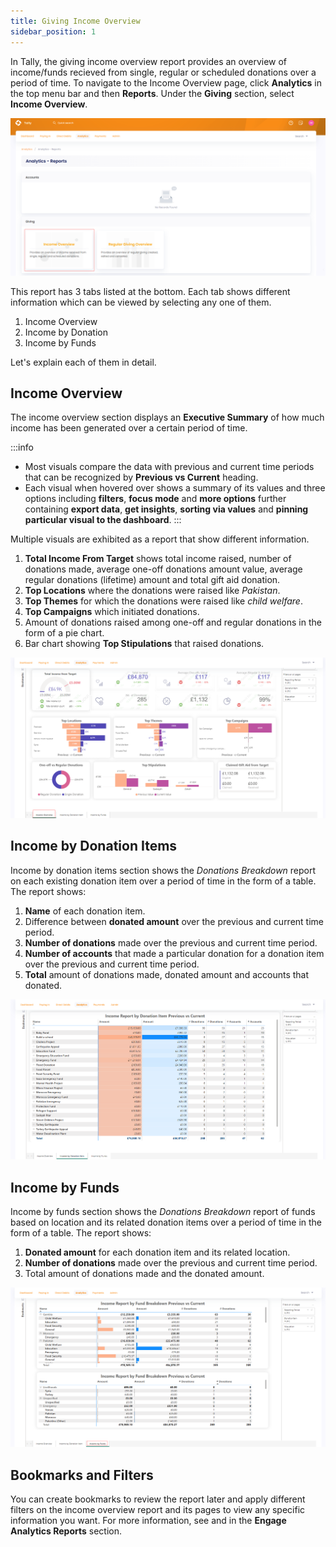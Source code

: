 ```yaml
---
title: Giving Income Overview
sidebar_position: 1
---
```


In Tally, the giving income overview report provides an overview of income/funds recieved from single, regular or scheduled donations over a period of time. To navigate to the Income Overview page, click **Analytics** in the top menu bar and then **Reports**. Under the **Giving** section, select **Income Overview**.

![income overview executive summary](./income-overview-executive-summary.png)

This report has 3 tabs listed at the bottom. Each tab shows different information which can be viewed by selecting any one of them.

1. Income Overview
2. Income by Donation
3. Income by Funds

Let's explain each of them in detail.

## Income Overview

The income overview section displays an **Executive Summary** of how much income has been generated over a certain period of time. 

:::info
- Most visuals compare the data with previous and current time periods that can be recognized by **Previous vs Current** heading. 
- Each visual when hovered over shows a summary of its values and three options including **filters**, **focus mode** and **more options** further containing **export data**, **get insights**, **sorting via values** and **pinning particular visual to the dashboard**.
:::

Multiple visuals are exhibited as a report that show different information.

1. **Total Income From Target** shows total income raised, number of donations made, average one-off donations amount value, average regular donations (lifetime) amount and total gift aid donation.
2. **Top Locations** where the donations were raised like *Pakistan*.
3. **Top Themes** for which the donations were raised like *child welfare*. 
4. **Top Campaigns** which initiated donations.
5. Amount of donations raised among one-off and regular donations in the form of a pie chart.
6. Bar chart showing **Top Stipulations** that raised donations. 

![Income overview tab](./income-overview-tab.png)

## Income by Donation Items 

Income by donation items section shows the *Donations Breakdown* report on each existing donation item over a period of time in the form of a table. The report shows:

1. **Name** of each donation item.
2. Difference between **donated amount** over the previous and current time period.
3. **Number of donations** made over the previous and current time period.
4. **Number of accounts** that made a particular donation for a donation item over the previous and current time period.
5. **Total** amount of donations made, donated amount and accounts that donated.

![Income by Donation Items tab](./income-by-donation-items-tab.png)

## Income by Funds

Income by funds section shows the *Donations Breakdown* report of funds based on location and its related donation items over a period of time in the form of a table. The report shows:

1. **Donated amount** for each donation item and its related location. 
2. **Number of donations** made over the previous and current time period.
3. Total amount of donations made and the donated amount.

![Income by funds tab](./income-by-funds-tab.png)

## Bookmarks and Filters

You can create bookmarks to review the report later and apply different filters on the income overview report and its pages to view any specific information you want. For more information, see <K2Link route="docs/engage/data/analytics/reports/adding-bookmarks/" text="Adding Bookmarks" isInternal/> and <K2Link route="docs/engage/data/analytics/reports/using-filters/" text="Using Filters" isInternal/> in the **Engage Analytics Reports** section.  